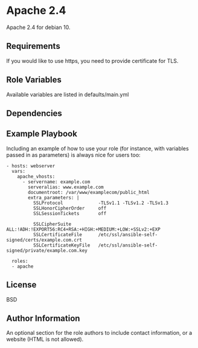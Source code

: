 Apache 2.4
==========

Apache 2.4 for debian 10.

Requirements
------------

If you would like to use https, you need to provide certificate for TLS.

Role Variables
--------------
Available variables are listed in defaults/main.yml


Dependencies
------------


Example Playbook
----------------

Including an example of how to use your role (for instance, with variables passed in as parameters) is always nice for users too:

    - hosts: webserver
      vars:
        apache_vhosts:
          - servername: example.com
            serveralias: www.example.com
            documentroot: /var/www/examplecom/public_html
            extra_parameters: |
              SSLProtocol             -TLSv1.1 -TLSv1.2 -TLSv1.3
              SSLHonorCipherOrder     off
              SSLSessionTickets       off

              SSLCipherSuite ALL:!ADH:!EXPORT56:RC4+RSA:+HIGH:+MEDIUM:+LOW:+SSLv2:+EXP
              SSLCertificateFile      /etc/ssl/ansible-self-signed/certs/example.com.crt
              SSLCertificateKeyFile   /etc/ssl/ansible-self-signed/private/example.com.key

      roles:
      - apache



License
-------

BSD

Author Information
------------------

An optional section for the role authors to include contact information, or a website (HTML is not allowed).
